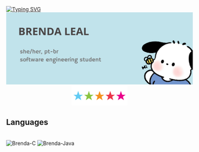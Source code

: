 <div>
<a href="https://git.io/typing-svg"><img src="https://readme-typing-svg.herokuapp.com?font=Fira+Code&pause=1000&color=5ac1f1&width=435&lines=w+e+l+c+o+m+e+!!" alt="Typing SVG" /></a>
<img src="https://github.com/endyyxs/endyyxs/blob/main/Brenda%20Leal.png" alt="Banner Brenda">
</div>

<div align="center">
<img src="https://github.com/endyyxs/endyyxs/blob/main/Estrelas.gif" alt="Estrelas" width="150px">
</div>

## Languages
<div align="left"><br>
<img align="center" alt="Brenda-C" height="30" width="40" src="https://cdn.jsdelivr.net/gh/devicons/devicon@latest/icons/c/c-original.svg">
<img align="center" alt="Brenda-Java" height="30" width="40" src="https://cdn.jsdelivr.net/gh/devicons/devicon@latest/icons/java/java-original-wordmark.svg">
</div>
